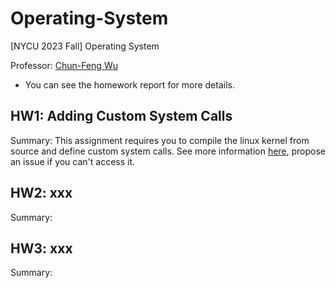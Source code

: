 # Operating-System
[NYCU 2023 Fall] Operating System

Professor: [Chun-Feng Wu](https://www.cs.nycu.edu.tw/members/detail/cfwu417)

* You can see the homework report for more details.

## HW1: Adding Custom System Calls
Summary: This assignment requires you to compile the linux kernel from source and define custom system calls.
See more information [here](https://hackmd.io/@kkmelon/BkGiGgaga), propose an issue if you can't access it.

## HW2: xxx
Summary: 

## HW3: xxx
Summary: 


